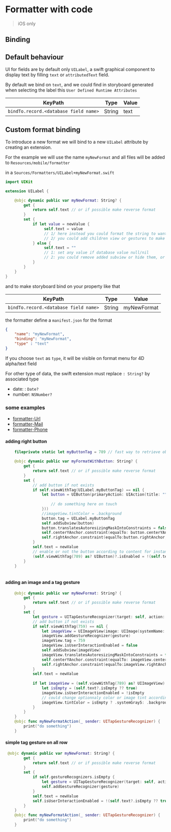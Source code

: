 # Formatter with code

> iOS only

## Binding

## Default behaviour

UI for fields are by default only `UILabel`, a swift graphical component to display text by filling `text` or `attributedText` field.

By default we bind on `text`, and we could find in storyboard generated when selecting the label this `User Defined Runtime Attributes`

| KeyPath | Type | Value | 
| -| - | - | 
| `bindTo.record.<database field name>` | String | text |

## Custom format binding

To introduce a new format we will bind to a new `UILabel` attribute by creating an extension.

For the example we will use the name `myNewFormat` and all files will be added to  `Resources/mobile/formatter`

in a `Sources/Formatters/UILabel+myNewFormat.swift`

```swift
import UIKit

extension UILabel {

    @objc dynamic public var myNewFormat: String? {
        get {
            return self.text // or if possible make reverse format
        }
        set {
            if let value = newValue {
                 self.text = value
                 // 1/ here instead you could format the string to wanted value according to passed value
                 // 2/ you could add children view or gestures to make interaction with the field
            } else {
                 self.text = ""
                 // 1: set any value if database value null/nil
                 // 2: you could remove added subview or hide them, or remove gestures
            }
        }
    }
}
```

and to make storyboard bind on your property like that

| KeyPath | Type | Value | 
| - | - | - | 
| `bindTo.record.<database field name>` | String | myNewFormat |

the formatter define a `manifest.json` for the format

```json
{
	"name": "myNewFormat",
	"binding": "myNewFormat",
	"type" : "text"
}
```

If you choose `text` as `type`, it will be visible on format menu for 4D alpha/text field 

For other type of data, the swift extension must replace `: String?` by associated type
- date: : `Date?`
- number: `NSNumber?`

### some examples

- [formatter-Url](https://github.com/4d-go-mobile/formatter-Url)
- [formatter-Mail](https://github.com/4d-go-mobile/formatter-Mail)
- [formatter-Phone](https://github.com/4d-go-mobile/formatter-Phone)

#### adding right button

```swift
    fileprivate static let myButtonTag = 789 // fast way to retrieve object, another way is to look at subview type and content

    @objc dynamic public var myFormatWithButton: String? {
        get {
            return self.text // or if possible make reverse format
        }
        set {
            // add button if not exists
            if self.viewWithTag(UILabel.myButtonTag) == nil {
                let button = UIButton(primaryAction: UIAction(title: "", image: UIImage(systemName: "phone"), identifier: UIAction.Identifier("myNewFormat"),  state: .on, handler: { action in
                    
                    // do something here on touch
                }))
                //imageView.tintColor = .background
                button.tag = UILabel.myButtonTag
                self.addSubview(button)
                button.translatesAutoresizingMaskIntoConstraints = false
                self.centerYAnchor.constraint(equalTo: button.centerYAnchor).isActive = true
                self.rightAnchor.constraint(equalTo:button.rightAnchor, constant: 4).isActive = true
            }
            self.text = newValue
            // enable or not the button according to content for instance
            (self.viewWithTag(789) as? UIButton)?.isEnabled = !(self.text?.isEmpty ?? true)
        }
    }
    
 ```

#### adding an image and a tag gesture

```swift
    @objc dynamic public var myNewFormat: String? {
        get {
            return self.text // or if possible make reverse format
        }
        set {
            let gesture = UITapGestureRecognizer(target: self, action: #selector(myNewFormatAction(_:)))
            // add button if not exists
            if self.viewWithTag(759) == nil {
                let imageView = UIImageView(image: UIImage(systemName: "phone"))
                imageView.addGestureRecognizer(gesture)
                imageView.tag = 759
                imageView.isUserInteractionEnabled = false
                self.addSubview(imageView)
                imageView.translatesAutoresizingMaskIntoConstraints = false
                self.centerYAnchor.constraint(equalTo: imageView.centerYAnchor).isActive = true
                self.rightAnchor.constraint(equalTo:imageView.rightAnchor, constant: 4).isActive = true
            }
            self.text = newValue
        
            if let imageView = (self.viewWithTag(789) as? UIImageView) {
                let isEmpty = (self.text?.isEmpty ?? true)
                imageView.isUserInteractionEnabled = !isEmpty
                // could change optionnaly color or image tint according to text value
                imageView.tintColor = isEmpty ? .systemGray5: .background
            }
        }
    }
    @objc func myNewFormatAction(_ sender: UITapGestureRecognizer) {
        print("do something")
    }

```

#### simple tag gesture on all row

```swift
 @objc dynamic public var myNewFormat: String? {
        get {
            return self.text // or if possible make reverse format
        }
        set {
            if self.gestureRecognizers.isEmpty {
                let gesture = UITapGestureRecognizer(target: self, action: #selector(myNewFormatAction(_:)))
                self.addGestureRecognizer(gesture)
            }
            self.text = newValue
            self.isUserInteractionEnabled = !(self.text?.isEmpty ?? true)
        }
    }
    @objc func myNewFormatAction(_ sender: UITapGestureRecognizer) {
        print("do something")
    }
```
